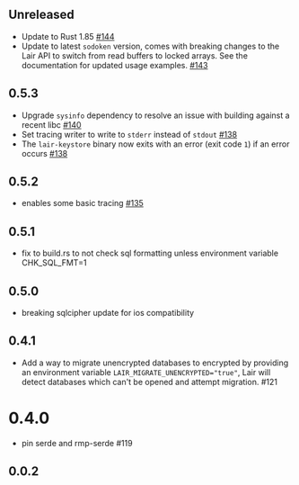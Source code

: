## Unreleased

- Update to Rust 1.85 [#144](https://github.com/holochain/lair/pull/144)
- Update to latest `sodoken` version, comes with breaking changes to the Lair API to switch from read buffers to locked 
  arrays. See the documentation for updated usage examples. [#143](https://github.com/holochain/lair/pull/143)

## 0.5.3

- Upgrade `sysinfo` dependency to resolve an issue with building against a recent libc [#140](https://github.com/holochain/lair/pull/140)
- Set tracing writer to write to `stderr` instead of `stdout` [#138](https://github.com/holochain/lair/pull/138)
- The `lair-keystore` binary now exits with an error (exit code `1`) if an error occurs [#138](https://github.com/holochain/lair/pull/138)

## 0.5.2

- enables some basic tracing [#135](https://github.com/holochain/lair/pull/135)

## 0.5.1

- fix to build.rs to not check sql formatting unless environment variable CHK_SQL_FMT=1

## 0.5.0

- breaking sqlcipher update for ios compatibility

## 0.4.1

- Add a way to migrate unencrypted databases to encrypted by providing an environment variable `LAIR_MIGRATE_UNENCRYPTED="true"`, Lair will detect databases which can't be opened and attempt migration. #121

# 0.4.0

- pin serde and rmp-serde #119

## 0.0.2
